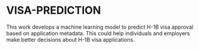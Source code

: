 # VISA-PREDICTION
This work develops a machine learning model to predict H-1B visa approval based on application metadata. This could help individuals and employers make better decisions about H-1B visa applications.
